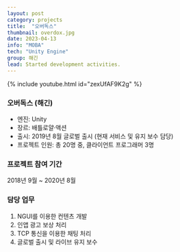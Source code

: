 ```yaml
---
layout: post
category: projects
title:  "오버독스"
thumbnail: overdox.jpg
date: 2023-04-13
info: "MOBA"
tech: "Unity Engine"
group: 해긴
lead: Started development activities.
---
```


{% include youtube.html id="zexUfAF9K2g" %}

### 오버독스 (해긴)
* 엔진: Unity
* 장르: 배틀로얄·액션
* 출시: 2019년 8월 글로벌 출시 (현재 서비스 및 유지 보수 담당)
* 프로젝트 인원: 총 20명 중, 클라이언트 프로그래머 3명

### 프로젝트 참여 기간
2018년 9월 ~ 2020년 8월

### 담당 업무
1. NGUI를 이용한 컨텐츠 개발
2. 인앱 광고 보상 처리
3. TCP 통신을 이용한 채팅 처리
4. 글로벌 출시 및 라이브 유지 보수